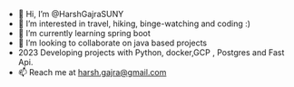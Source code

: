 - 👋 Hi, I’m @HarshGajraSUNY
- 👀 I’m interested in travel, hiking, binge-watching and coding :)
- 🌱 I’m currently learning spring boot
- 💞️ I’m looking to collaborate on java based projects
- 2023 Developing projects with Python, docker,GCP , Postgres and Fast Api.
- 📫 Reach me at harsh.gajra@gmail.com

<!---
HarshGajraSUNY/HarshGajraSUNY is a ✨ special ✨ repository because its `README.md` (this file) appears on your GitHub profile.
You can click the Preview link to take a look at your changes.
--->
